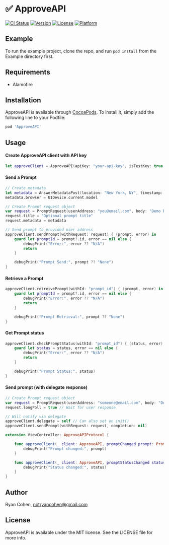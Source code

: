 # ✅ ApproveAPI

[![CI Status](https://img.shields.io/travis/imryan/ApproveAPI.svg?style=flat)](https://travis-ci.org/imryan/ApproveAPI)
[![Version](https://img.shields.io/cocoapods/v/ApproveAPI.svg?style=flat)](https://cocoapods.org/pods/ApproveAPI)
[![License](https://img.shields.io/cocoapods/l/ApproveAPI.svg?style=flat)](https://cocoapods.org/pods/ApproveAPI)
[![Platform](https://img.shields.io/cocoapods/p/ApproveAPI.svg?style=flat)](https://cocoapods.org/pods/ApproveAPI)

## Example

To run the example project, clone the repo, and run `pod install` from the Example directory first.

## Requirements

- Alamofire

## Installation

ApproveAPI is available through [CocoaPods](https://cocoapods.org). To install
it, simply add the following line to your Podfile:

```ruby
pod 'ApproveAPI'
```

## Usage

#### Create ApproveAPI client with API key
```swift
let approveClient = ApproveAPI(apiKey: "your-api-key", isTestKey: true, delegate: nil)
```

#### Send a Prompt
```swift
// Create metadata
let metadata = AnswerMetadataPost(location: "New York, NY", timestamp: "9:41 AM")
metadata.browser = UIDevice.current.model

// Create Prompt request object
var request = PromptRequest(userAddress: "you@email.com", body: "Demo body message.")
request.title = "Optional prompt title"
request.metadata = metadata

// Send prompt to provided user address
approveClient.sendPrompt(withRequest: request) { (prompt, error) in
    guard let promptId = prompt?.id, error == nil else {
        debugPrint("Error:", error ?? "N/A")
        return
    }

    debugPrint("Prompt Send:", prompt ?? "None")
}
```

#### Retrieve a Prompt
```swift
approveClient.retreivePrompt(withId: "prompt_id") { (prompt, error) in
    guard let promptId = prompt?.id, error == nil else {
        debugPrint("Error:", error ?? "N/A")
        return
    }

    debugPrint("Prompt Retrieval:", prompt ?? "None")
}
```

#### Get Prompt status
```swift
approveClient.checkPromptStatus(withId: "prompt_id") { (status, error) in
    guard let status = status, error == nil else {
        debugPrint("Error:", error ?? "N/A")
        return
    }

    debugPrint("Prompt Status:", status)
}
```

#### Send prompt (with delegate response)
```swift
// Create Prompt request object
var request = PromptRequest(userAddress: "someone@email.com", body: "Demo body message.")
request.longPoll = true // Wait for user response

// Will notify via delegate
approveClient.delegate = self // Can also set on init()
approveClient.sendPrompt(withRequest: request, completion: nil)
```
```swift
extension ViewController: ApproveAPIProtocol {

    func approveClient(_ client: ApproveAPI, promptChanged prompt: Prompt) {
        debugPrint("Prompt changed:", prompt)
    }

    func approveClient(_ client: ApproveAPI, promptStatusChanged status: PromptStatus) {
        debugPrint("Status changed:", status)
    }
}
```

## Author

Ryan Cohen, notryancohen@gmail.com

## License

ApproveAPI is available under the MIT license. See the LICENSE file for more info.
